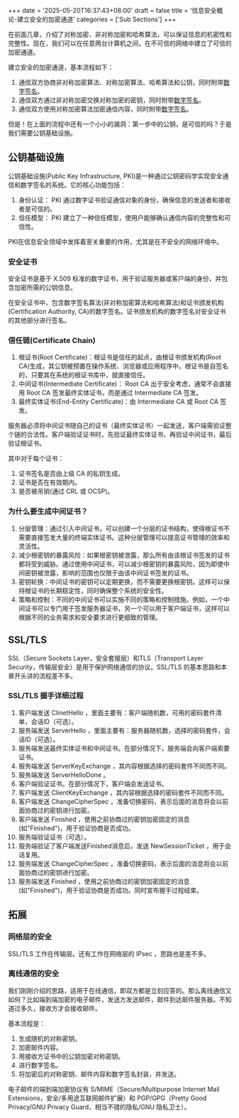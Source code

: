 +++
date = '2025-05-20T16:37:43+08:00'
draft = false
title = '信息安全概论-建立安全的加密通道'
categories = ['Sub Sections']
+++

在前面几章，介绍了对称加密、非对称加密和哈希算法，可以保证信息的机密性和完整性。现在，我们可以在任意两台计算机之间，在不可信的网络中建立了可信的加密通道。

建立安全的加密通道，基本流程如下：

1. 通信双方协商非对称加密算法、对称加密算法、哈希算法和公钥，同时附带[数字签名](../Message-Digest/index.md#数字签名)。
1. 通信双方通过非对称加密交换对称加密的密钥，同时附带[数字签名](../Message-Digest/index.md#数字签名)。
1. 通信双方使用对称加密算法加密通信内容，同时附带[数字签名](../Message-Digest/index.md#数字签名)。

但是！在上面的流程中还有一个小小的漏洞：第一步中的公钥，是可信的吗？于是我们需要公钥基础设施。

## 公钥基础设施
公钥基础设施(Public Key Infrastructure, PKI)是一种通过公钥密码学实现安全通信和数字签名的系统。它的核心功能包括：

1. 身份认证： PKI 通过数字证书验证通信对象的身份，确保信息的发送者和接收者是可信的。
1. 信任模型： PKI 建立了一种信任模型，使用户能够确认通信内容的完整性和可信性。

PKI在信息安全领域中发挥着至关重要的作用，尤其是在不安全的网络环境中。

### 安全证书
安全证书是基于 X.509 标准的数字证书，用于验证服务器或客户端的身份，并包含加密所需的公钥信息。

在安全证书中，包含数字签名算法(非对称加密算法和哈希算法)和证书颁发机构(Certification Authority, CA)的数字签名。证书颁发机构的数字签名对安全证书的其他部分进行签名。

### 信任链(Certificate Chain)
1. 根证书(Root Certificate)：根证书是信任的起点，由根证书颁发机构(Root CA)生成，其公钥被预置在操作系统、浏览器或应用程序中。根证书是自签名的，只要其在系统的根证书库中，就直接信任。
1. 中间证书(Intermediate Certificate)： Root CA 出于安全考虑，通常不会直接用 Root CA 签发最终实体证书，而是通过 Intermediate CA 签发。
1. 最终实体证书(End-Entity Certificate)：由 Intermediate CA 或 Root CA 签发。

服务器必须将中间证书随自己的证书（最终实体证书）一起发送，客户端需验证整个链的合法性。客户端验证证书时，先验证最终实体证书，再验证中间证书，最后验证根证书。

其中对于每个证书：

1. 证书签名是否由上级 CA 的私钥生成。
1. 证书是否在有效期内。
1. 是否被吊销(通过 CRL 或 OCSP)。

### 为什么要生成中间证书？
1. 分层管理：通过引入中间证书，可以创建一个分层的证书结构，使得根证书不需要直接签发大量的终端实体证书。这种分层管理可以提高证书管理的效率和灵活性。
1. 减少根密钥的暴露风险：如果根密钥被泄露，那么所有由该根证书签发的证书都将受到威胁。通过使用中间证书，可以减少根密钥的暴露风险，因为即使中间密钥被泄露，影响的范围也仅限于由该中间证书签发的证书。
1. 密钥轮换：中间证书的密钥可以定期更换，而不需要更换根密钥。这样可以保持根证书的长期稳定性，同时确保整个系统的安全性。
1. 策略和控制：不同的中间证书可以实施不同的策略和控制措施。例如，一个中间证书可以专门用于签发服务器证书，另一个可以用于客户端证书，这样可以根据不同的业务需求和安全要求进行更细致的管理。

## SSL/TLS
SSL（Secure Sockets Layer，安全套接层）和TLS（Transport Layer Security，传输层安全）是用于保护网络通信的协议。SSL/TLS 的基本思路和本章开头讲的流程差不多。

### SSL/TLS 握手详细过程
1. 客户端发送 ClinetHello ，里面主要有：客户端随机数，可用的密码套件清单，会话ID（可选）。
1. 服务端发送 ServerHello ，里面主要有：服务器随机数，选择的密码套件，会话ID（可选）。
1. 服务端发送最终实体证书和中间证书。在部分情况下，服务端会向客户端索要证书。
1. 服务端发送 ServerKeyExchange ，其内容根据选择的密码套件不同而不同。
1. 服务端发送 ServerHelloDone 。
1. 客户端验证证书。在部分情况下，客户端会发送证书。
1. 客户端发送 ClientKeyExchange ，其内容根据选择的密码套件不同而不同。
1. 客户端发送 ChangeCipherSpec ，准备切换密码，表示后面的消息将会以前面协商过的密钥进行加密。
1. 客户端发送 Finished ，使用之前协商过的密钥加密固定的消息(如"Finished")，用于验证协商是否成功。
1. 服务端验证证书（可选）。
1. 服务端验证了客户端发送Finished消息后，发送 NewSessionTicket ，用于会话复用。
1. 服务端发送 ChangeCipherSpec ，准备切换密码，表示后面的消息将会以前面协商过的密钥进行加密。
1. 服务端发送 Finished ，使用之前协商过的密钥加密固定的消息(如"Finished")，用于验证协商是否成功。同时宣布握手过程结束。

## 拓展
### 网络层的安全
SSL/TLS 工作在传输层。还有工作在网络层的 IPsec ，思路也是差不多。

### 离线通信的安全
我们刚刚介绍的思路，适用于在线通信，即双方都是立刻应答的。那么离线通信又如何？比如端到端加密的电子邮件，发送方发送邮件，邮件到达邮件服务器。不知道过多久，接收方才会接收邮件。

基本流程是：
1. 生成随机的对称密钥。
1. 加密邮件内容。
1. 用接收方证书中的公钥加密对称密钥。
1. 进行数字签名。
1. 将加密后的对称密钥、邮件内容和数字签名封装，并发送。

电子邮件的端到端加密协议有 S/MIME（Secure/Multipurpose Internet Mail Extensions，安全/多用途互联网邮件扩展）和 PGP/GPG（Pretty Good Privacy/GNU Privacy Guard，相当不错的隐私/GNU 隐私卫士）。
